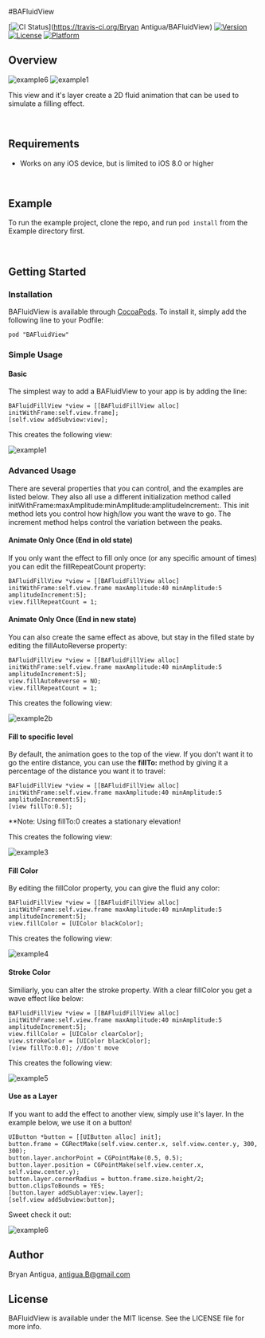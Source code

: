 #BAFluidView

[![CI Status](http://img.shields.io/travis/antiguab/BAFluidView.svg?style=flat)](https://travis-ci.org/Bryan Antigua/BAFluidView)
[![Version](https://img.shields.io/cocoapods/v/BAFluidView.svg?style=flat)](http://cocoadocs.org/docsets/BAFluidView)
[![License](https://img.shields.io/cocoapods/l/BAFluidView.svg?style=flat)](http://cocoadocs.org/docsets/BAFluidView)
[![Platform](https://img.shields.io/cocoapods/p/BAFluidView.svg?style=flat)](http://cocoadocs.org/docsets/BAFluidView)

## Overview
![example6](https://github.com/antiguab/BAFluidView/blob/master/readmeAssets/example6.gif)
![example1](https://github.com/antiguab/BAFluidView/blob/master/readmeAssets/example1.gif)

This view and it's layer create a 2D fluid animation that can be used to simulate a filling effect.

<br/>

## Requirements
* Works on any iOS device, but is limited to iOS 8.0 or higher

<br/>

## Example

To run the example project, clone the repo, and run `pod install` from the Example directory first.

<br/>

## Getting Started
### Installation

BAFluidView is available through [CocoaPods](http://cocoapods.org). To install
it, simply add the following line to your Podfile:

```
pod "BAFluidView"
```

### Simple Usage


#### Basic
The simplest way to add a BAFluidView to your app is by adding the line:

```
BAFluidFillView *view = [[BAFluidFillView alloc] initWithFrame:self.view.frame];
[self.view addSubview:view];
```

This creates the following view:

![example1](https://github.com/antiguab/BAFluidView/blob/master/readmeAssets/example1.gif)


### Advanced Usage
There are several properties that you can control, and the examples are listed below. They also all use a different initialization method called
initWithFrame:maxAmplitude:minAmplitude:amplitudeIncrement:. This init method lets you control how high/low you want the wave to go. The increment method helps control the variation between the peaks.

#### Animate Only Once (End in old state)
If you only want the effect to fill only once (or any specific amount of times) you can edit the fillRepeatCount property:

```
BAFluidFillView *view = [[BAFluidFillView alloc] initWithFrame:self.view.frame maxAmplitude:40 minAmplitude:5 amplitudeIncrement:5];
view.fillRepeatCount = 1;
```
#### Animate Only Once (End in new state)
You can also create the same effect as above, but stay in the filled state by editing the fillAutoReverse property:

```
BAFluidFillView *view = [[BAFluidFillView alloc] initWithFrame:self.view.frame maxAmplitude:40 minAmplitude:5 amplitudeIncrement:5];
view.fillAutoReverse = NO;
view.fillRepeatCount = 1;
```

This creates the following view:

![example2b](https://github.com/antiguab/BAFluidView/blob/master/readmeAssets/example2b.gif)

#### Fill to specific level

By default, the animation goes to the top of the view. If you don't want it to go the entire distance, you can use the **fillTo:** method by giving it a percentage of the distance you want it to travel:

```
BAFluidFillView *view = [[BAFluidFillView alloc] initWithFrame:self.view.frame maxAmplitude:40 minAmplitude:5 amplitudeIncrement:5];
[view fillTo:0.5];
```
**Note: Using fillTo:0 creates a stationary elevation! 

This creates the following view:

![example3](https://github.com/antiguab/BAFluidView/blob/master/readmeAssets/example3.gif)

#### Fill Color

By editing the fillColor property, you can give the fluid any color:

```
BAFluidFillView *view = [[BAFluidFillView alloc] initWithFrame:self.view.frame maxAmplitude:40 minAmplitude:5 amplitudeIncrement:5];
view.fillColor = [UIColor blackColor];
```

This creates the following view:

![example4](https://github.com/antiguab/BAFluidView/blob/master/readmeAssets/example4.gif)

#### Stroke Color

Similiarly, you can alter the stroke property. With a clear fillColor you get a wave effect like below:

```
BAFluidFillView *view = [[BAFluidFillView alloc] initWithFrame:self.view.frame maxAmplitude:40 minAmplitude:5 amplitudeIncrement:5];
view.fillColor = [UIColor clearColor];
view.strokeColor = [UIColor blackColor];
[view fillTo:0.0]; //don't move
```

This creates the following view:

![example5](https://github.com/antiguab/BAFluidView/blob/master/readmeAssets/example5.gif)

#### Use as a Layer 

If you want to add the effect to another view, simply use it's layer. In the example below, we use it on a button!

```
UIButton *button = [[UIButton alloc] init];
button.frame = CGRectMake(self.view.center.x, self.view.center.y, 300, 300);
button.layer.anchorPoint = CGPointMake(0.5, 0.5);
button.layer.position = CGPointMake(self.view.center.x, self.view.center.y);
button.layer.cornerRadius = button.frame.size.height/2;
button.clipsToBounds = YES;
[button.layer addSublayer:view.layer];
[self.view addSubview:button];
```

Sweet check it out:

![example6](https://github.com/antiguab/BAFluidView/blob/master/readmeAssets/example6.gif)



## Author

Bryan Antigua, antigua.B@gmail.com


## License

BAFluidView is available under the MIT license. See the LICENSE file for more info.



